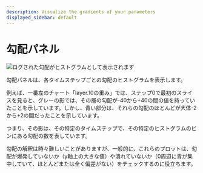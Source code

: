 ```yaml
---
description: Visualize the gradients of your parameters
displayed_sidebar: default
---
```


# 勾配パネル

![ログされた勾配がヒストグラムとして表示されます](/images/app_ui/gradient_panels.png)

勾配パネルは、各タイムステップごとの勾配のヒストグラムを表示します。

例えば、一番左のチャート「layer.10の重み」では、ステップ0で最初のスライスを見ると、グレーの影では、その層の勾配が-40から+40の間の値を持っていたことを示しています。しかし、青い部分は、それらの勾配のほとんどが大体-2から+2の間だったことを示しています。

つまり、その影は、その特定のタイムステップで、その特定のヒストグラムのビンにある勾配の数を表しています。

勾配の解釈は時々難しいことがありますが、一般的に、これらのプロットは、勾配が爆発していないか（y軸上の大きな値）や潰れていないか（0周辺に青が集中していて、ほとんどまたは全く偏差がない）をチェックするのに役立ちます。